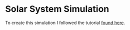Solar System Simulation
=====

<ClientOnlyWrapper>
  <SolarSystem></SolarSystem>
</ClientOnlyWrapper>

To create this simulation I followed the tutorial [found here](https://www.youtube.com/watch?v=pgFnZyL8zEA&t=0).

<script setup>
import ClientOnlyWrapper from '../../components/ClientOnlyWrapper.vue';
import SolarSystem from '../../components/SolarSystem.vue'
</script>